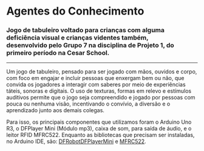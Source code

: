 # Agentes do Conhecimento 

### Jogo de tabuleiro voltado para crianças com alguma deficiência visual e crianças videntes também,<br>desenvolvido pelo Grupo 7 na disciplina de Projeto 1, do primeiro período na Cesar School.

---
Um jogo de tabuleiro, pensado para ser jogado com mãos, ouvidos e corpo, com foco em engajar e incluir pessoas que enxergam bem ou não, que convida os jogadores a interagir com saberes por meio de experiências táteis, sonoras e digitais. O uso de texturas, formas em relevo e estímulos auditivos permite que o jogo seja compreendido e jogado por pessoas com pouca ou nenhuma visão, incentivando o convívio, a diversão e o aprendizado junto aos demais colegas.

Para isso, os principais componentes que utilizamos foram o Arduino Uno R3, o DFPlayer Mini (Módulo mp3), caixa de som, para saída de áudio, e o leitor RFID MFRC522. Enquanto as bibliotecas que precisam ser instaladas, no Arduino IDE, são: <ins>DFRobotDFPlayerMini</ins> e <ins>MFRC522</ins>.
